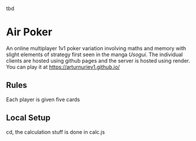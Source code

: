 tbd

# Air Poker

An online multiplayer 1v1 poker variation involving maths and memory with slight elements of strategy first seen in the manga *Usogui*. The individual clients are hosted using github pages and the server is hosted using render. You can play it at https://arturnuriev1.github.io/

## Rules

Each player is given five cards

## Local Setup

cd, the calculation stuff is done in calc.js
